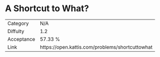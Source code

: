 # A Shortcut to What?

<table>
    <tr>
        <td>Category</td>
        <td>N/A</td>
    </tr>
    <tr>
        <td>Diffulty</td>
        <td>1.2</td>
    </tr>
    <tr>
        <td>Acceptance</td>
        <td>57.33 %</td>
    </tr>
    <tr>
        <td>Link</td>
        <td>https://open.kattis.com/problems/shortcuttowhat</td>
    </tr>
</table>